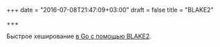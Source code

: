 +++
date = "2016-07-08T21:47:09+03:00"
draft = false
title = "BLAKE2"

+++

<p>Быстрое хеширование <a href="https://blog.minio.io/accelerating-blake2b-by-4x-using-simd-in-go-assembly-33ef16c8a56b#.98kja8z3a">в Go c помощью&nbsp;BLAKE2</a>.</p>

